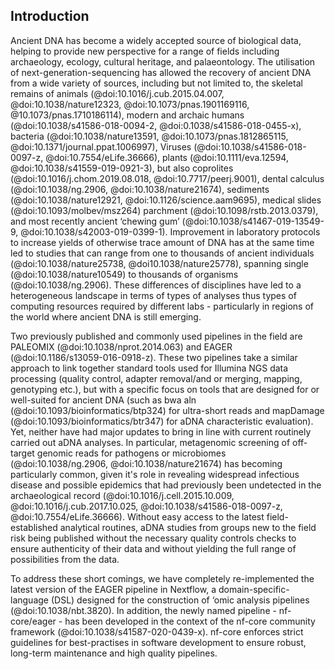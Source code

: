 ## Introduction

Ancient DNA has become a widely accepted source of biological data, helping
to provide new perspective for a range of fields including archaeology, ecology,
cultural heritage, and palaeontology. The utilisation of
next-generation-sequencing has allowed the recovery of ancient DNA from a
wide variety of sources, including but not limited to, the skeletal remains of
animals (@doi:10.1016/j.cub.2015.04.007, @doi:10.1038/nature12323,
@doi:10.1073/pnas.1901169116, @10.1073/pnas.1710186114), modern and archaic
humans (@doi:10.1038/s41586-018-0094-2, @doi:0.1038/s41586-018-0455-x), bacteria
(@doi:10.1038/nature13591, @doi:10.1073/pnas.1812865115,
@doi:10.1371/journal.ppat.1006997), Viruses (@doi:10.1038/s41586-018-0097-z,
@doi:10.7554/eLife.36666), plants (@doi:10.1111/eva.12594,
@doi:10.1038/s41559-019-0921-3), but also coprolites
(@doi:10.1016/j.chom.2019.08.018, @doi:10.7717/peerj.9001), dental calculus
(@doi:10.1038/ng.2906, @doi:10.1038/nature21674), sediments
(@doi:10.1038/nature12921, @doi:10.1126/science.aam9695), medical slides
(@doi:10.1093/molbev/msz264) parchment (@doi:10.1098/rstb.2013.0379), and most
recently ancient ‘chewing gum’
(@doi:10.1038/s41467-019-13549-9, @doi:10.1038/s42003-019-0399-1). Improvement
in laboratory protocols to increase yields of otherwise trace amount of DNA has
at the same time led to studies that can range from one to thousands of ancient
individuals (@doi:10.1038/nature25738, @doi10.1038/nature25778), spanning
single (@doi:10.1038/nature10549) to thousands of organisms
(@doi:10.1038/ng.2906). These differences of disciplines have led to a
heterogeneous landscape in terms of types of analyses thus types of computing
resources required by different labs - particularly in regions of the world
where ancient DNA is still emerging.

Two previously published and commonly used pipelines in the field are
PALEOMIX (@doi:10.1038/nprot.2014.063) and EAGER
(@doi:10.1186/s13059-016-0918-z). These two pipelines take a similar approach
to link together standard tools used for Illumina NGS data processing (quality
control, adapter removal/and or merging, mapping, genotyping etc.), but with a
specific focus on tools that are designed for or well-suited for ancient DNA
(such as bwa aln (@doi:10.1093/bioinformatics/btp324) for ultra-short reads and
mapDamage (@doi:10.1093/bioinformatics/btr347) for aDNA characteristic
evaluation). Yet, neither have had major updates to bring in line with current
routinely carried out aDNA analyses. In particular, metagenomic screening of
off-target genomic reads for pathogens or microbiomes
(@doi:10.1038/ng.2906, @doi:10.1038/nature21674) has becoming particularly
common, given it's role in revealing widespread infectious disease and possible
epidemics that had previously been undetected in the archaeological
record (@doi:10.1016/j.cell.2015.10.009, @doi:10.1016/j.cub.2017.10.025,
@doi:10.1038/s41586-018-0097-z, @doi:10.7554/eLife.36666). Without easy access
to the latest field-established analytical routines, aDNA studies from groups
new to the field risk being published without the necessary quality controls
checks to ensure authenticity of their data and without yielding the full range
of possibilities from the data.

To address these short comings, we have completely re-implemented the latest
version of the EAGER pipeline in Nextflow, a domain-specific-language (DSL)
designed for the construction of ‘omic analysis pipelines
(@doi:10.1038/nbt.3820). In addition, the newly named pipeline - nf-core/eager -
has been developed in the context of the nf-core community framework
(@doi:10.1038/s41587-020-0439-x). nf-core enforces strict guidelines for
best-practises in software development to ensure robust, long-term maintenance
and high quality pipelines.
